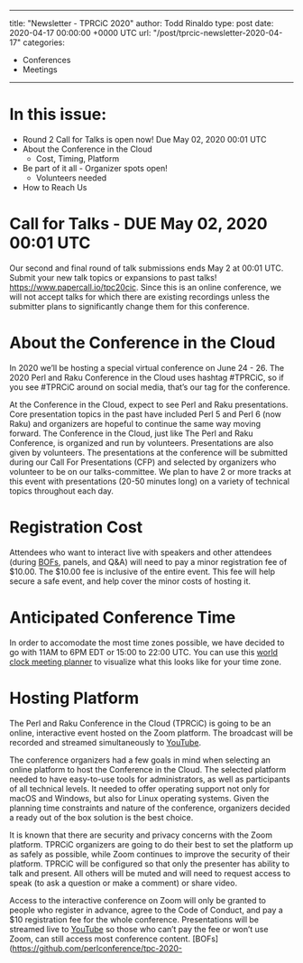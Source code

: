 
---
title: "Newsletter - TPRCiC 2020"
author: Todd Rinaldo
type: post
date: 2020-04-17 00:00:00 +0000 UTC
url: "/post/tprcic-newsletter-2020-04-17"
categories:
 - Conferences
 - Meetings

---

# In this issue:
* Round 2 Call for Talks is open now! Due May 02, 2020 00:01 UTC
* About the Conference in the Cloud
	* Cost, Timing, Platform
* Be part of it all - Organizer spots open!
	* Volunteers needed
* How to Reach Us

# Call for Talks - DUE May 02, 2020 00:01 UTC
Our second and final round of talk submissions ends May 2 at 00:01 UTC. Submit your new talk topics or expansions to past talks! https://www.papercall.io/tpc20cic. Since this is an online conference, we will not accept talks for which there are existing recordings unless the submitter plans to significantly change them for this conference.

# About the Conference in the Cloud
In 2020 we’ll be hosting a special virtual conference on June 24 - 26. The 2020 Perl and Raku Conference in the Cloud uses hashtag #TPRCiC, so if you see #TPRCiC around on social media, that’s our tag for the conference.

At the Conference in the Cloud, expect to see Perl and Raku presentations. Core presentation topics in the past have included Perl 5 and Perl 6 (now Raku) and organizers are hopeful to continue the same way moving forward. The Conference in the Cloud, just like The Perl and Raku Conference, is organized and run by volunteers. Presentations are also given by volunteers. The presentations at the conference will be submitted during our Call For Presentations (CFP) and selected by organizers who volunteer to be on our talks-committee. We plan to have 2 or more tracks at this event with presentations (20-50 minutes long) on a variety of technical topics throughout each day. 

# Registration Cost
Attendees who want to interact live with speakers and other attendees (during [BOFs](https://github.com/perlconference/tpc-2020-cloud/wiki#bofs), panels, and Q&A) will need to pay a minor registration fee of $10.00. The $10.00 fee is inclusive of the entire event. This fee will help secure a safe event, and help cover the minor costs of hosting it.

# Anticipated Conference Time
In order to accomodate the most time zones possible, we have decided to go with 11AM to 6PM EDT or 15:00 to 22:00 UTC. You can use this [world clock meeting planner](https://www.timeanddate.com/worldclock/meetingtime.html?month=6&day=24&year=2020&p1=224&p2=179&p3=16&p4=240&p5=248&iv=0) to visualize what this looks like for your time zone.

# Hosting Platform
The Perl and Raku Conference in the Cloud (TPRCiC) is going to be an online, interactive event hosted on the Zoom platform. The broadcast will be recorded and streamed simultaneously to [YouTube](https://www.youtube.com/yapcna). 

The conference organizers had a few goals in mind when selecting an online platform to host the Conference in the Cloud. The selected platform needed to have easy-to-use tools for administrators, as well as participants of all technical levels. It needed to offer operating support not only for macOS and Windows, but also for Linux operating systems. Given the planning time constraints and nature of the conference, organizers decided a ready out of the box solution is the best choice.

It is known that there are security and privacy concerns with the Zoom platform. TPRCiC organizers are going to do their best to set the platform up as safely as possible, while Zoom continues to improve the security of their platform. TPRCiC will be configured so that only the presenter has ability to talk and present. All others will be muted and will need to request access to speak (to ask a question or make a comment) or share video.


Access to the interactive conference on Zoom will only be granted to people who register in advance, agree to the Code of Conduct, and pay a $10 registration fee for the whole conference. Presentations will be streamed live to [YouTube](https://www.youtube.com/yapcna) so those who can’t pay the fee or won’t use Zoom, can still access most conference content. [BOFs](https://github.com/perlconference/tpc-2020-